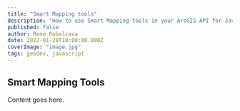 ```yaml
---
title: "Smart Mapping tools"
description: "How to use Smart Mapping tools in your ArcGIS API for JavaScript apps!"
published: false
author: Rene Rubalcava
date: 2022-01-28T10:00:00.000Z
coverImage: "image.jpg"
tags: geodev, javascript
---
```


## Smart Mapping Tools

Content goes here.
